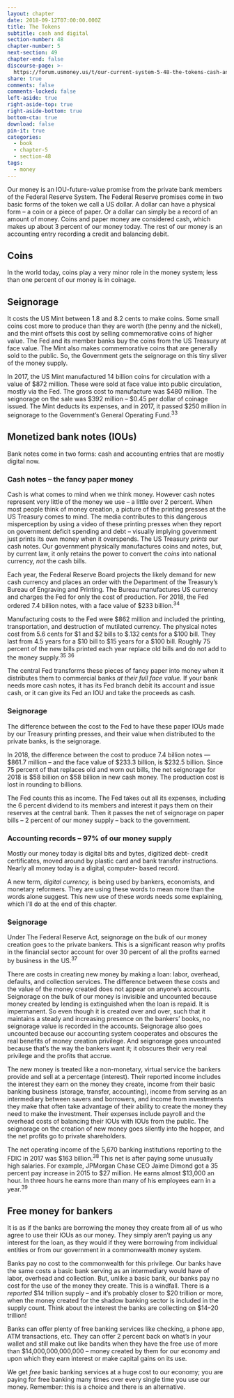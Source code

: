 ```yaml
---
layout: chapter
date: 2018-09-12T07:00:00.000Z
title: The Tokens
subtitle: cash and digital
section-number: 48
chapter-number: 5
next-section: 49
chapter-end: false
discourse-page: >-
  https://forum.usmoney.us/t/our-current-system-5-48-the-tokens-cash-and-digital/
share: true
comments: false
comments-locked: false
left-aside: true
right-aside-top: true
right-aside-bottom: true
bottom-cta: true
download: false
pin-it: true
categories:
  - book
  - chapter-5
  - section-48
tags:
  - money
---
```

Our money is an IOU-future-value promise from the private bank
members of the Federal Reserve System. The Federal Reserve
promises come in two basic forms of the token we call a US dollar.
A dollar can have a physical form – a coin or a piece of paper. Or a
dollar can simply be a record of an amount of money. Coins and
paper money are considered cash, which makes up about 3 percent
of our money today. The rest of our money is an accounting entry
recording a credit and balancing debit.

## Coins

In the world today, coins play a very minor role in the money system;
less than one percent of our money is in coinage.

## Seignorage

It costs the US Mint between 1.8 and 8.2 cents to make coins.
Some small coins cost more to produce than they are worth (the
penny and the nickel), and the mint offsets this cost by selling
commemorative coins of higher value. The Fed and its member banks
buy the coins from the US Treasury at face value. The Mint also
makes commemorative coins that are generally sold to the public.
So, the Government gets the seignorage on this tiny sliver of the
money supply.

In 2017, the US Mint manufactured 14 billion coins for circulation
with a value of $872 million. These were sold at face value into public
circulation, mostly via the Fed. The gross cost to manufacture was
$480 million. The seignorage on the sale was $392 million – $0.45 per
dollar of coinage issued. The Mint deducts its expenses, and in 2017,
it passed $250 million in seignorage to the Government’s General
Operating Fund.<sup>33</sup>

## Monetized bank notes (IOUs)

Bank notes come in two forms: cash and accounting entries that are
mostly digital now.

### Cash notes – the fancy paper money

Cash is what comes to mind when we think money. However
cash notes represent very little of the money we use – a little over
2 percent. When most people think of money creation, a picture of
the printing presses at the US Treasury comes to mind. The media
contributes to this dangerous misperception by using a video of these
printing presses when they report on government deficit spending
and debt – visually implying government just prints its own money
when it overspends. The US Treasury _prints_ our cash notes. Our
government physically manufactures coins and notes, but, by current
law, it only retains the power to convert the _coins_ into national
currency, _not_ the cash bills.

Each year, the Federal Reserve Board projects the likely demand
for new cash currency and places an order with the Department
of the Treasury’s Bureau of Engraving and Printing. The Bureau
manufactures US currency and charges the Fed for only the cost of
production. For 2018, the Fed ordered 7.4 billion notes, with a face
value of $233 billion.<sup>34</sup>

Manufacturing costs to the Fed were $862 million and included the
printing, transportation, and destruction of mutilated currency. The
physical notes cost from 5.6 cents for $1 and $2 bills to $.132 cents
for a $100 bill. They last from 4.5 years for a $10 bill to $15 years for
a $100 bill. Roughly 75 percent of the new bills printed each year
replace old bills and do not add to the money supply.<sup>35</sup> <sup>36</sup>

The central Fed transforms these pieces of fancy paper into money
when it distributes them to commercial banks _at their full face value._
If your bank needs more cash notes, it has its Fed branch debit its
account and issue cash, or it can give its Fed an IOU and take the
proceeds as cash.

### Seignorage

The difference between the cost to the Fed to have these paper
IOUs made by our Treasury printing presses, and their value when
distributed to the private banks, is the seignorage.

In 2018, the difference between the cost to produce 7.4 billion notes — $861.7 million – and the face value of $233.3 billion, is $232.5 billion.
    Since 75 percent of that replaces old and worn out bills, the net
    seignorage for 2018 is $58 billion on $58 billion in new cash money.
The production cost is lost in rounding to billions.

The Fed counts this as income. The Fed takes out all its expenses,
including the 6 percent dividend to its members and interest it pays
them on their reserves at the central bank. Then it passes the net of
seignorage on paper bills – 2 percent of our money supply – back to
the government.

### Accounting records – 97% of our money supply

Mostly our money today is digital bits and bytes, digitized debt-
credit certificates, moved around by plastic card and bank transfer
instructions. Nearly all money today is a digital, computer-
based record.

A new term, _digital currency,_ is being used by bankers, economists,
and monetary reformers. They are using these words to mean more
than the words alone suggest. This new use of these words needs
some explaining, which I’ll do at the end of this chapter.

### Seignorage

Under The Federal Reserve Act, seignorage on the bulk of our money
creation goes to the private bankers. This is a significant reason why
profits in the financial sector account for over 30 percent of all the
profits earned by business in the US.<sup>37</sup>

There are costs in creating new money by making a loan: labor, overhead, defaults, and collection services. The difference between
these costs and the value of the money created does not appear on
anyone’s accounts. Seignorage on the bulk of our money is invisible
and uncounted because money created by lending is extinguished
when the loan is repaid. It is impermanent. So even though it is
created over and over, such that it maintains a steady and increasing
presence on the bankers’ books, no seignorage value is recorded in
the accounts. Seignorage also goes uncounted because our accounting
system cooperates and obscures the real benefits of money creation
privilege. And seignorage goes uncounted because that’s the way the
bankers want it; it obscures their very real privilege and the profits
that accrue.

The new money is treated like a non-monetary, virtual service the
bankers provide and sell at a percentage (interest). Their reported
income includes the interest they earn on the money they create,
income from their basic banking business (storage, transfer,
accounting), income from serving as an intermediary between savers
and borrowers, and income from investments they make that often
take advantage of their ability to create the money they need to make
the investment. Their expenses include payroll and the overhead costs
of balancing their IOUs with IOUs from the public. The seignorage on
the creation of new money goes silently into the hopper, and the net
profits go to private shareholders.

The net operating income of the 5,670 banking institutions reporting
to the FDIC in 2017 was $163 billion.<sup>38</sup> This net is after paying some
unusually high salaries. For example, JPMorgan Chase CEO Jaime
Dimond got a 35 percent pay increase in 2015 to $27 million. He
earns almost $13,000 an hour. In three hours he earns more than
many of his employees earn in a year.<sup>39</sup>

## Free money for bankers

It is as if the banks are borrowing the money they create from all of us
who agree to use their IOUs as our money. They simply aren’t paying
us any interest for the loan, as they would if they were borrowing from individual entities or from our government in a commonwealth
money system.

Banks pay no cost to the commonwealth for this privilege. Our banks
have the same costs a basic bank serving as an intermediary would
have of labor, overhead and collection. But, unlike a basic bank,
our banks pay no cost for the use of the money they create. This is
a windfall. There is a _reported_ $14 trillion supply – and it’s probably
closer to $20 trillion or more, when the money created for the
shadow banking sector is included in the supply count. Think about
the interest the banks are collecting on $14–20 trillion!

Banks can offer plenty of free banking services like checking, a phone
app, ATM transactions, etc. They can offer 2 percent back on what’s
in your wallet and still make out like bandits when they have the free
use of more than $14,000,000,000,000 – money created by them
for our economy and upon which they earn interest or make capital
gains on its use.

We get _free_ basic banking services at a huge cost to our economy; you
are paying for free banking many times over every single time you use
our money. Remember: this is a choice and there is an alternative.
